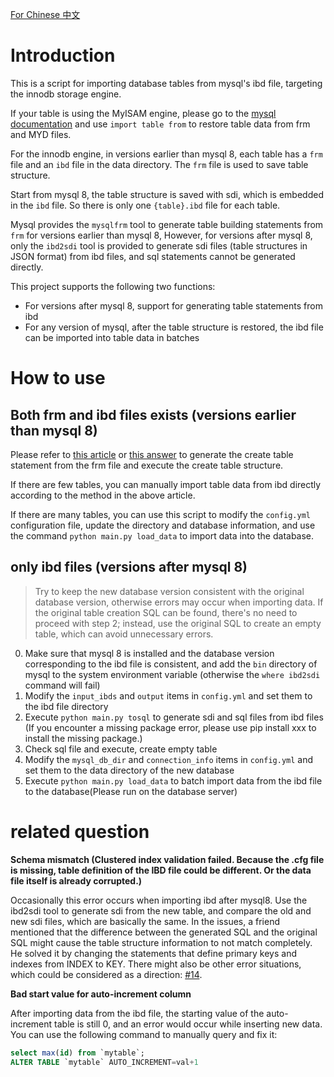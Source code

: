 [For Chinese 中文](readme.cn.md)

# Introduction

This is a script for importing database tables from mysql's ibd file, targeting the innodb storage engine.

If your table is using the MyISAM engine, please go to the [mysql documentation](https://dev.mysql.com/doc/refman/8.0/en/import-table.html) and use `import table from` to restore table data from frm and MYD files.

For the innodb engine, in versions earlier than mysql 8, each table has a `frm` file and an `ibd` file in the data directory. The `frm` file is used to save table structure.

Start from mysql 8, the table structure is saved with sdi, which is embedded in the `ibd` file. So there is only one `{table}.ibd` file for each table.

Mysql provides the `mysqlfrm` tool to generate table building statements from `frm` for versions earlier than mysql 8,
However, for versions after mysql 8, only the `ibd2sdi` tool is provided to generate sdi files (table structures in JSON format) from ibd files, and sql statements cannot be generated directly.

This project supports the following two functions:

* For versions after mysql 8, support for generating table statements from ibd
* For any version of mysql, after the table structure is restored, the ibd file can be imported into table data in batches

# How to use

## Both frm and ibd files exists (versions earlier than mysql 8)

Please refer to [this article](https://jamesingold.com/restoring-mysql-database-frm-ibd) or [this answer](https://dba.stackexchange.com/a/71785) to generate the create table statement from the frm file and execute the create table structure.

If there are few tables, you can manually import table data from ibd directly according to the method in the above article.

If there are many tables, you can use this script to modify the `config.yml` configuration file, update the directory and database information, and use the command `python main.py load_data` to import data into the database.

## only ibd files (versions after mysql 8)
>
> Try to keep the new database version consistent with the original database version, otherwise errors may occur when importing data.
> If the original table creation SQL can be found, there's no need to proceed with step 2; instead, use the original SQL to create an empty table, which can avoid unnecessary errors.

0. Make sure that mysql 8 is installed and the database version corresponding to the ibd file is consistent, and add the `bin` directory of mysql to the system environment variable (otherwise the `where ibd2sdi` command will fail)
1. Modify the `input_ibds` and `output` items in `config.yml` and set them to the ibd file directory
2. Execute `python main.py tosql` to generate sdi and sql files from ibd files (If you encounter a missing package error, please use pip install xxx to install the missing package.)
3. Check sql file and execute, create empty table
4. Modify the `mysql_db_dir` and `connection_info` items in `config.yml` and set them to the data directory of the new database
5. Execute `python main.py load_data` to batch import data from the ibd file to the database(Please run on the database server)

# related question

**Schema mismatch (Clustered index validation failed. Because the .cfg file is missing, table definition of the IBD file could be different. Or the data file itself is already corrupted.)**

Occasionally this error occurs when importing ibd after mysql8. Use the ibd2sdi tool to generate sdi from the new table, and compare the old and new sdi files, which are basically the same. In the issues, a friend mentioned that the difference between the generated SQL and the original SQL might cause the table structure information to not match completely. He solved it by changing the statements that define primary keys and indexes from INDEX to KEY. There might also be other error situations, which could be considered as a direction: [#14](/../../issues/14).

**Bad start value for auto-increment column**

After importing data from the ibd file, the starting value of the auto-increment table is still 0, and an error would occur while inserting new data. You can use the following command to manually query and fix it:

```sql
select max(id) from `mytable`;
ALTER TABLE `mytable` AUTO_INCREMENT=val+1
```
